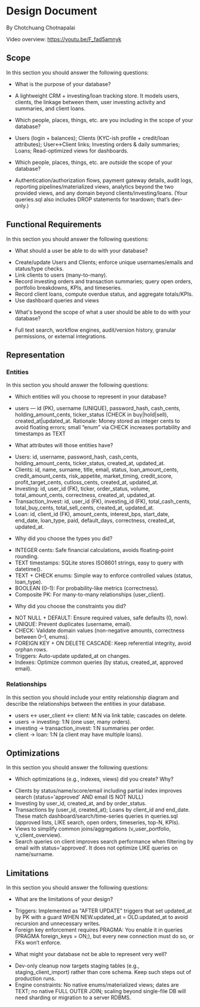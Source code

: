 # Design Document

By Chotchuang Chotnapalai

Video overview: <https://youtu.be/F_fad5amnyk>

## Scope

In this section you should answer the following questions:

* What is the purpose of your database?
- A lightweight CRM + investing/loan tracking store. It models users, clients, the linkage between them, user investing activity and summaries, and client loans.

* Which people, places, things, etc. are you including in the scope of your database?
- Users (login + balances); Clients (KYC-ish profile + credit/loan attributes); User↔Client links; Investing orders & daily summaries; Loans; Read-optimized views for dashboards.

* Which people, places, things, etc. are *outside* the scope of your database?
- Authentication/authorization flows, payment gateway details, audit logs, reporting pipelines/materialized views, analytics beyond the two provided views, and any domain beyond clients/investing/loans. (Your queries.sql also includes DROP statements for teardown; that’s dev-only.)

## Functional Requirements

In this section you should answer the following questions:

* What should a user be able to do with your database?
- Create/update Users and Clients; enforce unique usernames/emails and status/type checks.
- Link clients to users (many-to-many).
- Record investing orders and transaction summaries; query open orders, portfolio breakdowns, KPIs, and timeseries.
- Record client loans, compute overdue status, and aggregate totals/KPIs.
- Use dashboard queries and views

* What's beyond the scope of what a user should be able to do with your database?
- Full text search, workflow engines, audit/version history, granular permissions, or external integrations.

## Representation

### Entities

In this section you should answer the following questions:

* Which entities will you choose to represent in your database?
- users — id (PK), username (UNIQUE), password_hash, cash_cents, holding_amount_cents, ticker_status (CHECK in buy|hold|sell), created_at|updated_at.
Rationale: Money stored as integer cents to avoid floating errors; small “enum” via CHECK increases portability and timestamps as TEXT

* What attributes will those entities have?
- Users: id, username, password_hash, cash_cents, holding_amount_cents, ticker_status, created_at, updated_at.
- Clients: id, name, surname, title, email, status, loan_amount_cents, credit_amount_cents, risk_appetite, market_timing, credit_score, profit_target_cents, cutloss_cents, created_at, updated_at.
- Investing: id, user_id (FK), ticker, order_status, volume, total_amount_cents, correctness, created_at, updated_at.
- Transaction_Invest: id, user_id (FK), investing_id (FK), total_cash_cents, total_buy_cents, total_sell_cents, created_at, updated_at.
- Loan: id, client_id (FK), amount_cents, interest_bps, start_date, end_date, loan_type, paid, default_days, correctness, created_at, updated_at.

* Why did you choose the types you did?
- INTEGER cents: Safe financial calculations, avoids floating-point rounding.
- TEXT timestamps: SQLite stores ISO8601 strings, easy to query with datetime().
- TEXT + CHECK enums: Simple way to enforce controlled values (status, loan_type).
- BOOLEAN (0–1): For probability-like metrics (correctness).
- Composite PK: For many-to-many relationships (user_client).

* Why did you choose the constraints you did?
- NOT NULL + DEFAULT: Ensure required values, safe defaults (0, now).
- UNIQUE: Prevent duplicates (username, email).
- CHECK: Validate domain values (non-negative amounts, correctness between 0–1, enums).
- FOREIGN KEY + ON DELETE CASCADE: Keep referential integrity, avoid orphan rows.
- Triggers: Auto-update updated_at on changes.
- Indexes: Optimize common queries (by status, created_at, approved email).

### Relationships

In this section you should include your entity relationship diagram and describe the relationships between the entities in your database.

- users ↔ user_client ↔ client: M:N via link table; cascades on delete.
- users → investing: 1:N (one user, many orders).
- investing → transaction_invest: 1:N summaries per order.
- client → loan: 1:N (a client may have multiple loans).


## Optimizations

In this section you should answer the following questions:

* Which optimizations (e.g., indexes, views) did you create? Why?
- Clients by status/name/score/email including partial index improves search (status='approved' AND email IS NOT NULL)
- Investing by user_id, created_at, and by order_status.
- Transactions by (user_id, created_at); Loans by client_id and end_date. These match dashboard/search/time-series queries in queries.sql (approved lists, LIKE search, open orders, timeseries, top-N, KPIs).
- Views to simplify common joins/aggregations (v_user_portfolio, v_client_overview).
- Search queries on client improves search performance when filtering by email with status='approved'. It does not optimize LIKE queries on name/surname.

## Limitations

In this section you should answer the following questions:

* What are the limitations of your design?
- Triggers: Implemented as "AFTER UPDATE" triggers that set updated_at by PK with a guard WHEN NEW.updated_at = OLD.updated_at to avoid recursion and unnecessary writes.
- Foreign key enforcement requires PRAGMA: You enable it in queries (PRAGMA foreign_keys = ON;), but every new connection must do so, or FKs won’t enforce.

* What might your database not be able to represent very well?
- Dev-only cleanup now targets staging tables (e.g., staging_client_import) rather than core schema. Keep such steps out of production runs.
- Engine constraints: No native enums/materialized views; dates are TEXT; no native FULL OUTER JOIN; scaling beyond single-file DB will need sharding or migration to a server RDBMS.
